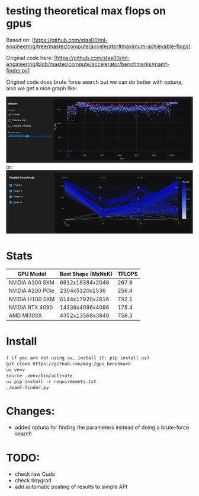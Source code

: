 # testing theoretical max flops on gpus

Based on: [https://github.com/stas00/ml-engineering/tree/master/compute/accelerator#maximum-achievable-flops]

Original code here: [https://github.com/stas00/ml-engineering/blob/master/compute/accelerator/benchmarks/mamf-finder.py]

Original code does brute force search but we can do better with optuna, also we get a nice graph like:

![Optuna Optimization Visualization](./img/optuna1.png)
or:
![Optuna Optimization Visualization](./img/optuna2.png)

# Stats

| GPU Model | Best Shape (MxNxK) | TFLOPS |
|-----------|---------------------|--------|
| NVIDIA A100 SXM | 6912x16384x2048 | 267.9 |
| NVIDIA A100 PCIe | 2304x5120x1536 | 256.4 |
| NVIDIA H100 SXM | 6144x17920x2816 | 792.1 |
| NVIDIA RTX 4090 | 14336x4096x4096 | 178.4 |
| AMD MI300X | 4352x13568x3840 | 758.3 |


# Install

```
( if you are not using uv, install it: pip install uv)
git clone https://github.com/mag-/gpu_benchmark
uv venv
source .venv/bin/activate
uv pip install -r requirements.txt
./mamf-finder.py
```

# Changes:
- added optuna for finding the parameters instead of doing a brute-force search


# TODO:
- check raw Cuda
- check tinygrad
- add automatic posting of results to simple API

